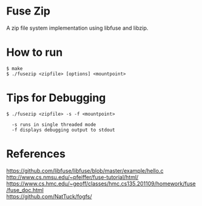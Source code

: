 Fuse Zip
========

A zip file system implementation using libfuse and libzip.

How to run
==========

```
$ make
$ ./fusezip <zipfile> [options] <mountpoint>
```

Tips for Debugging
==================
```
$ ./fusezip <zipfile> -s -f <mountpoint>
```

```
  -s runs in single threaded mode  
  -f displays debugging output to stdout  
```

References
==========

https://github.com/libfuse/libfuse/blob/master/example/hello.c  
http://www.cs.nmsu.edu/~pfeiffer/fuse-tutorial/html/  
https://www.cs.hmc.edu/~geoff/classes/hmc.cs135.201109/homework/fuse/fuse_doc.html  
https://github.com/NatTuck/fogfs/  
